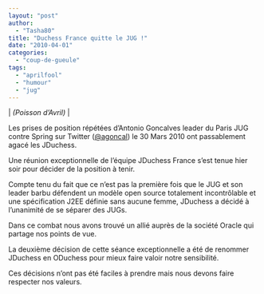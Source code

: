 ```yaml
---
layout: "post"
author: 
  - "Tasha80"
title: "Duchess France quitte le JUG !"
date: "2010-04-01"
categories: 
  - "coup-de-gueule"
tags: 
  - "aprilfool"
  - "humour"
  - "jug"
---
```


| _(Poisson d’Avril)_ |

Les prises de position répétées d’Antonio Goncalves leader du Paris JUG contre Spring sur Twitter ([@agoncal](http://twitter.com/agoncal)) le 30 Mars 2010 ont passablement agacé les JDuchess.

Une réunion exceptionnelle de l’équipe JDuchess France s’est tenue hier soir pour décider de la position à tenir.

Compte tenu du fait que ce n’est pas la première fois que le JUG et son leader barbu défendent un modèle open source totalement incontrôlable et une spécification J2EE définie sans aucune femme, JDuchess a décidé à l’unanimité de se séparer des JUGs.

Dans ce combat nous avons trouvé un allié auprès de la société Oracle qui partage nos points de vue.

La deuxième décision de cette séance exceptionnelle a été de renommer JDuchess en ODuchess pour mieux faire valoir notre sensibilité.

Ces décisions n’ont pas été faciles à prendre mais nous devons faire respecter nos valeurs.
